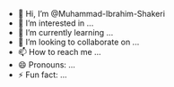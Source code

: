 - 👋 Hi, I’m @Muhammad-Ibrahim-Shakeri
- 👀 I’m interested in ...
- 🌱 I’m currently learning ...
- 💞️ I’m looking to collaborate on ...
- 📫 How to reach me ...
- 😄 Pronouns: ...
- ⚡ Fun fact: ...

<!---
Muhammad-Ibrahim-Shakeri/Muhammad-Ibrahim-Shakeri is a ✨ special ✨ repository because its `README.md` (this file) appears on your GitHub profile.
You can click the Preview link to take a look at your changes.
--->
